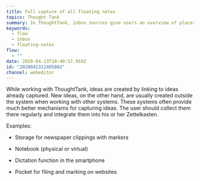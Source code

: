 ```yaml
---
title: Full capture of all floating notes
topics: Thought Tank
summary: In ThoughtTank, inbox sources give users an overview of places where they might have collected new ideas in the past. They should integrate these into their Zettelkasten.
keywords:
  - flow
  - inbox
  - floating-notes
flow:
  - ""
date: 2020-04-13T10:40:57.959Z
id: "2020041312405802"
channel: webeditor
---
```

While working with ThoughtTank, ideas are created by linking to ideas already
captured. New ideas, on the other hand, are usually created outside the system
when working with other systems. These systems often provide much better
mechanisms for capturing ideas.  The user should collect them there regularly
and integrate them into his or her Zettelkasten.


Examples:

* Storage for newspaper clippings with markers

* Notebook (physical or virtual)

* Dictation function in the smartphone

* Pocket for filing and marking on websites
